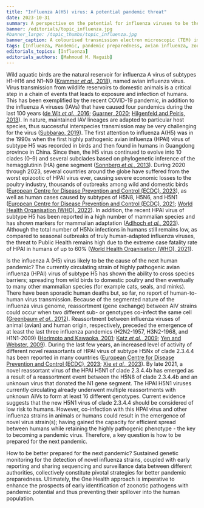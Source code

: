 ```yaml
---
title: "Influenza A(H5) virus: A potential pandemic threat"
date: 2023-10-31
summary: A perspective on the potential for influenza viruses to be the next pandemic threat and how to be better prepared for the next pandemic.
banner: /editorials/topic_influenza.jpg
#banner_large: /topic_thumbs/topic_influenza.jpg
banner_caption: A colourised transmission electron microscopic (TEM) image of Avian Influenza A H5N1 viruses (gold) (Credit- CDC).
tags: [Influenza, Pandemic, pandemic preparedness, avian influenza, zoonoses]
editorials_topics: [Influenza]
editorials_authors: [Mahmoud M. Naguib]
---
```


Wild aquatic birds are the natural reservoir for influenza A virus of subtypes H1–H16 and N1–N9 ([Krammer _et al._, 2018](https://www.nature.com/articles/s41572-018-0002-y)), named avian influenza virus. Virus transmission from wildlife reservoirs to domestic animals is a critical step in a chain of events that leads to exposure and infection of humans. This has been exemplified by the recent COVID-19 pandemic, in addition to the influenza A viruses (IAVs) that have caused four pandemics during the last 100 years ([de Wit _et al._, 2016](https://pubmed.ncbi.nlm.nih.gov/27344959/); [Guarner, 2020](https://www.ncbi.nlm.nih.gov/pmc/articles/PMC7109697/); [Hilgenfeld and Peiris, 2013](https://pubmed.ncbi.nlm.nih.gov/24012996/)). In nature, maintained IAV lineages are adapted to particular host species, thus successful interspecies transmission may be very challenging for the virus ([Subbarao, 2019](https://pubmed.ncbi.nlm.nih.gov/31027299/)). The first attention to influenza A(H5) was in the 1990s when the first highly pathogenic avian influenza (HPAI) virus of subtype H5 was recorded in birds and then found in humans in Guangdong province in China. Since then, the H5 virus continued to evolve into 10 clades (0–9) and several subclades based on phylogenetic inference of the hemagglutinin (HA) gene segment ([Sonnberg _et al._, 2013](https://pubmed.ncbi.nlm.nih.gov/23735535/)). During 2020 through 2023, several countries around the globe have suffered from the worst epizootic of HPAI virus ever, causing severe economic losses to the poultry industry, thousands of outbreaks among wild and domestic birds ([European Centre for Disease Prevention and Control (ECDC), 2023](https://www.ecdc.europa.eu/en/publications-data/avian-influenza-overview-june-september-2023#:~:text=Between%2024%20June%20and%201%20September%202023%2C%20highly%20pathogenic%20avian,few%20HPAI%20virus%20detections%20inland.)), as well as human cases caused by subtypes of H5N8, H5N6, and H5N1 ([European Centre for Disease Prevention and Control (ECDC), 2021](https://www.ecdc.europa.eu/en/publications-data/threat-assessment-first-human-cases-avian-influenza-h5n8); [World Health Organisation (WHO), 2022](https://iris.who.int/bitstream/handle/10665/351652/AI-20220204.pdf?sequence=14&isAllowed=y)). In addition, the recent HPAI virus of subtype H5 has been reported in a high number of mammalian species and has shown markers for mammalian adaptation ([Adlhoch _et al._, 2023](https://www.ecdc.europa.eu/sites/default/files/documents/avian-influenza-overview-march-2023.pdf)). Although the total number of H5Nx infections in humans still remains low, as compared to seasonal outbreaks of truly human-adapted influenza viruses, the threat to Public Health remains high due to the extreme case fatality rate of HPAI in humans of up to 60% ([World Health Organisation (WHO), 2021](<https://www.who.int/publications/m/item/cumulative-number-of-confirmed-human-cases-for-avian-influenza-a(h5n1)-reported-to-who-2003-2021-15-april-2021>)).

Is the influenza A (H5) virus likely to be the cause of the next human pandemic? The currently circulating strain of highly pathogenic avian influenza (HPAI) virus of subtype H5 has shown the ability to cross species barriers; spreading from wild birds to domestic poultry and then eventually to many other mammalian species (for example cats, seals, and minks). There have been sporadic human deaths but, so far, no report of human-to-human virus transmission. Because of the segmented nature of the influenza virus genome, reassortment (gene exchange) between AIV strains could occur when two different sub- or genotypes co-infect the same cell ([Greenbaum _et al._, 2012](https://www.pnas.org/doi/10.1073/pnas.1113300109)). Reassortment between influenza viruses of animal (avian) and human origin, respectively, preceded the emergence of at least the last three influenza pandemics (H2N2-1957, H3N2-1968, and H1N1-2009) ([Horimoto and Kawaoka, 2001](https://pubmed.ncbi.nlm.nih.gov/11148006/); [Katz _et al._, 2009](https://www.sciencedirect.com/science/article/pii/S0032579119391655); [Yen and Webster, 2009](https://pubmed.ncbi.nlm.nih.gov/19768398/)). During the last few years, an increased level of activity of different novel reassortants of HPAI virus of subtype H5Nx of clade 2.3.4.4 has been reported in many countries ([European Centre for Disease Prevention and Control (ECDC), 2023](https://www.ecdc.europa.eu/en/publications-data/avian-influenza-overview-june-september-2023#:~:text=Between%2024%20June%20and%201%20September%202023%2C%20highly%20pathogenic%20avian,few%20HPAI%20virus%20detections%20inland.); [Xie _et al._, 2023](<https://www.nature.com/articles/s41586-023-06631-2#:~:text=Highly%20pathogenic%20avian%20influenza%20(HPAI,mitigation%20strategies%20still%20remain%20unclear.)>)). By late 2021, a novel reassortant virus of the HPAI H5N1 of clade 2.3.4.4b has emerged as a result of a reassortment event between the H5N8 of clade 2.3.4.4b and an unknown virus that donated the N1 gene segment. The HPAI H5N1 viruses currently circulating already underwent multiple reassortments with unknown AIVs to form at least 16 different genotypes. Current evidence suggests that the new H5N1 virus of clade 2.3.4.4 should be considered of low risk to humans. However, co-infection with this HPAI virus and other influenza strains in animals or humans could result in the emergence of novel virus strain(s); having gained the capacity for efficient spread between humans while retaining the highly pathogenic phenotype - the key to becoming a pandemic virus. Therefore, a key question is how to be prepared for the next pandemic.

How to be better prepared for the next pandemic? Sustained genetic monitoring for the detection of novel influenza strains, coupled with early reporting and sharing sequencing and surveillance data between different authorities, collectively constitute pivotal strategies for better pandemic preparedness. Ultimately, the One Health approach is imperative to enhance the prospects of early identification of zoonotic pathogens with pandemic potential and thus preventing their spillover into the human population.
